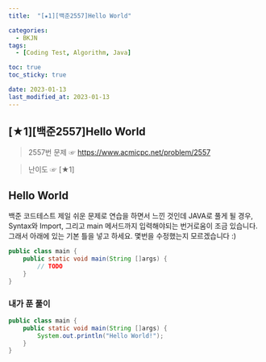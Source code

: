 ```yaml
---
title:  "[★1][백준2557]Hello World" 

categories:
  - BKJN
tags:
  - [Coding Test, Algorithm, Java]

toc: true
toc_sticky: true

date: 2023-01-13
last_modified_at: 2023-01-13
---
```

[★1][백준2557]Hello World
----
> 2557번 문제 ☞ https://www.acmicpc.net/problem/2557  

> 난이도 ☞ [★1]
  
## Hello World
백준 코드테스트 제일 쉬운 문제로 연습을 하면서 느낀 것인데 JAVA로 풀게 될 경우, Syntax와 Import, 그리고 main 메서드까지 입력해야되는 번거로움이 조금 있습니다. 그래서 아래에 있는 기본 틀을 넣고 하세요. 몇번을 수정했는지 모르겠습니다 :)
```java
public class main {
    public static void main(String []args) {
        // TODO
    }
}
```

### 내가 푼 풀이
```java
public class main {
    public static void main(String []args) {
        System.out.println("Hello World!");
    }
}
```